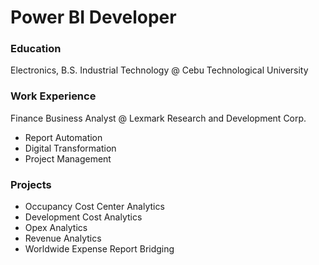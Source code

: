 # Power BI Developer

### Education
Electronics, B.S. Industrial Technology @ Cebu Technological University

### Work Experience
Finance Business Analyst @ Lexmark Research and Development Corp.
- Report Automation
- Digital Transformation
- Project Management

### Projects
- Occupancy Cost Center Analytics
- Development Cost Analytics
- Opex Analytics
- Revenue Analytics
- Worldwide Expense Report Bridging

